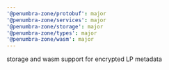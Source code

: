 ```yaml
---
'@penumbra-zone/protobuf': major
'@penumbra-zone/services': major
'@penumbra-zone/storage': major
'@penumbra-zone/types': major
'@penumbra-zone/wasm': major
---
```


storage and wasm support for encrypted LP metadata
